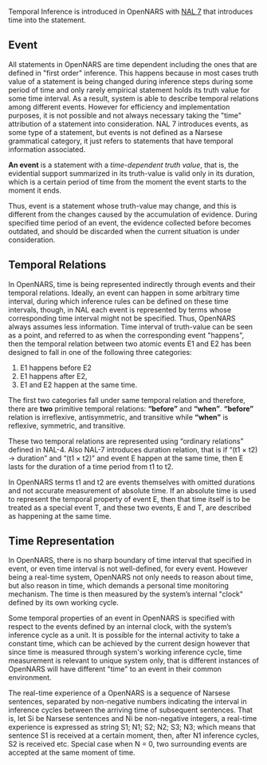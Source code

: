 Temporal Inference is introduced in OpenNARS with [NAL 7](https://github.com/opennars/opennars/wiki/Non-Axiomatic-Logic-(NAL),-Logic-behind-OpenNARS) that introduces time into the statement.

## Event

All statements in OpenNARS are time dependent including the ones that are defined in "first order" inference. This happens because in most cases truth value of a statement is being changed during inference steps during some period of time and only rarely empirical statement holds its truth value for some time interval. As a result, system is able to describe temporal relations among different events. However for efficiency and implementation purposes, it is not possible and not always necessary taking the "time" attribution of a statement into consideration. NAL 7 introduces events, as some type of a statement, but events is not defined as a Narsese grammatical category, it just refers to statements that have temporal information associated.

**An event** is a statement with a _time-dependent truth value_, that is, the evidential support summarized in its truth-value is valid only in its duration, which is a certain period of time from the moment the event starts to the moment it ends.

Thus, event is a statement whose truth-value may change, and this is different from the changes caused by the accumulation of evidence. During specified time period of an event, the evidence collected before becomes outdated, and should be discarded when the current situation is under consideration.

## Temporal Relations

In OpenNARS, time is being represented indirectly through events and their temporal relations. Ideally, an event can happen in some arbitrary time interval, during which inference rules can be defined on these time intervals, though, in NAL each event is represented by terms whose corresponding time interval might not be specified. Thus, OpenNARS always assumes less information. Time interval of truth-value can be seen as a point, and referred to as when the corresponding event "happens", then the temporal relation between two atomic events E1 and E2 has been designed to fall in one of the following three categories:

1. E1 happens before E2
2. E1 happens after E2,
3. E1 and E2 happen at the same time.

The first two categories fall under same temporal relation and therefore, there are **two** primitive temporal relations: **“before”** and **“when”**. **“before”** relation is irreflexive, antisymmetric, and transitive while **“when”** is reflexive, symmetric, and transitive. 

These two temporal relations are represented using “ordinary relations” defined in NAL-4. Also NAL-7 introduces duration relation, that is if “(t1 × t2) → duration” and “(t1 × t2)” and event E happen at the same time, then E lasts for the duration of a time period from t1 to t2.

In OpenNARS terms t1 and t2 are events themselves with omitted durations and not accurate measurement of absolute time.
If an absolute time is used to represent the temporal property of event E, then that time itself is to be treated as a special event T, and these two events, E and T, are described as happening at the same time.


## Time Representation

In OpenNARS, there is no sharp boundary of time interval that specified in event, or even time interval is not well-defined, for every event. However being a real-time system, OpenNARS not only needs to reason about time, but also reason in time, which demands a personal time monitoring mechanism. The time is then measured by the system’s internal "clock" defined by its own working cycle.

Some temporal properties of an event in OpenNARS is specified with respect to the events defined by an internal clock, with the system’s inference cycle as a unit. It is possible for the internal activity to take a constant time, which
can be achieved by the current design however that since time is measured through system's working inference cycle, time measurement is relevant to unique system only, that is different instances of OpenNARS will have different "time" to an event in their common environment. 

The real-time experience of a OpenNARS is a sequence of Narsese sentences, separated by non-negative numbers indicating the interval in inference cycles between the arriving time of subsequent sentences. That is, let Si be Narsese sentences and Ni be non-negative integers, a real-time experience is expressed as string S1; N1; S2; N2; S3; N3;
which means that sentence S1 is received at a certain moment, then, after N1 inference cycles, S2 is received etc. Special case when N = 0, two surrounding events are accepted at the same moment of time.

